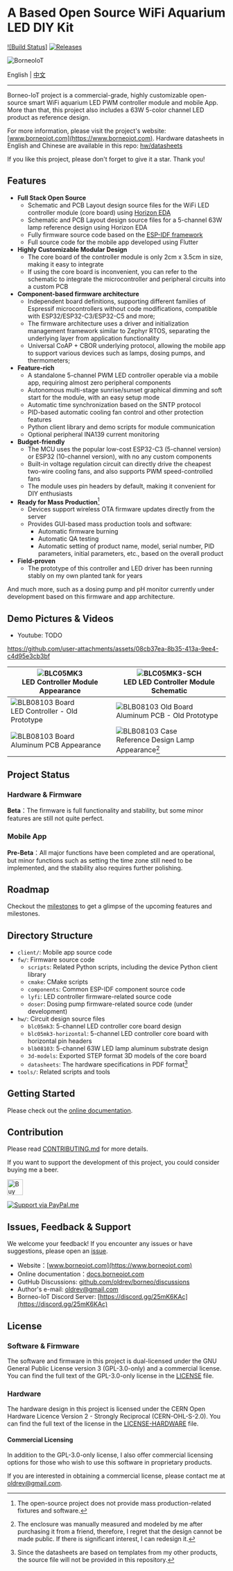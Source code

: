 # A Based Open Source WiFi Aquarium LED DIY Kit

[![Build Status]][actions]
[![Releases](https://img.shields.io/github/release/oldrev/borneo.svg)](https://github.com/oldrev/borneo/releases)

[App Build Status]: https://img.shields.io/github/actions/workflow/status/oldrev/borneo/flutter-ci.yml?branch=master
[Firmware Build Status]: https://img.shields.io/github/actions/workflow/status/oldrev/borneo/fw-ci.yml?branch=master
[actions]: https://github.com/oldrev/borneo/actions?query=branch%3Amaster


![BorneoIoT](assets/borneo-repo-banner.jpg)

English | [中文](README.zh.md)

---

Borneo-IoT project is a commercial-grade, highly customizable open-source smart WiFi aquarium LED PWM controller module and mobile App. 
More than that, this project also includes a 63W 5-color channel LED product as reference design. 


For more information, please visit the project's website: [www.borneoiot.com](https://www.borneoiot.com).
Hardware datasheets in English and Chinese are available in this repo: [hw/datasheets](hw/datasheets)

If you like this project, please don't forget to give it a star. Thank you!

## Features

- **Full Stack Open Source**
    - Schematic and PCB Layout design source files for the WiFi LED controller module (core board) using [Horizon EDA](https://horizon-eda.org)
    - Schematic and PCB Layout design source files for a 5-channel 63W lamp reference design using Horizon EDA
    - Fully firmware source code based on the [ESP-IDF framework](https://idf.espressif.com/)
    - Full source code for the mobile app developed using Flutter
- **Highly Customizable Modular Design**
    - The core board of the controller module is only 2cm x 3.5cm in size, making it easy to integrate
    - If using the core board is inconvenient, you can refer to the schematic to integrate the microcontroller and peripheral circuits into a custom PCB
- **Component-based firmware architecture**
    - Independent board definitions, supporting different families of Espressif microcontrollers without code modifications, compatible with ESP32/ESP32-C3/ESP32-C5 and more;
    - The firmware architecture uses a driver and initialization management framework similar to Zephyr RTOS, separating the underlying layer from application functionality
    - Universal CoAP + CBOR underlying protocol, allowing the mobile app to support various devices such as lamps, dosing pumps, and thermometers;
- **Feature-rich**
    - A standalone 5-channel PWM LED controller operable via a mobile app, requiring almost zero peripheral components
    - Autonomous multi-stage sunrise/sunset graphical dimming and soft start for the module, with an easy setup mode
    - Automatic time synchronization based on the SNTP protocol
    - PID-based automatic cooling fan control and other protection features
    - Python client library and demo scripts for module communication
    - Optional peripheral INA139 current monitoring
- **Budget-friendly**
    - The MCU uses the popular low-cost ESP32-C3 (5-channel version) or ESP32 (10-channel version), with no any custom components
    - Built-in voltage regulation circuit can directly drive the cheapest two-wire cooling fans, and also supports PWM speed-controlled fans
    - The module uses pin headers by default, making it convenient for DIY enthusiasts
- **Ready for Mass Production**[^1]
    - Devices support wireless OTA firmware updates directly from the server
    - Provides GUI-based mass production tools and software:
        - Automatic firmware burning
        - Automatic QA testing
        - Automatic setting of product name, model, serial number, PID parameters, initial parameters, etc., based on the overall product
- **Field-proven**
    - The prototype of this controller and LED driver has been running stably on my own planted tank for years

And much more, such as a dosing pump and pH monitor currently under development based on this firmware and app architecture.

[^1]: The open-source project does not provide mass production-related fixtures and software.

## Demo Pictures & Videos

- Youtube: TODO

https://github.com/user-attachments/assets/08cb37ea-8b35-413a-9ee4-c4d95e3cb3bf

| ![BLC05MK3](assets/blc05mk3.jpg) <br/> LED Controller Module Appearance | ![BLC05MK3-SCH](assets/blc05mk3-sch.png) <br/> LED LED Controller Module Schematic |
|------------------------------------------|------------------------------------------ |
| ![BLB08103 Board](assets/blc05mk3-old-prototype.jpg) <br/> LED Controller - Old Prototype | ![BLB08103 Old Board](assets/blb08103-old-prototype.jpg) <br/> Aluminum PCB - Old Prototype |
| ![BLB08103 Board](assets/blb08103.jpg) <br/> Aluminum PCB Appearance | ![BLB08103 Case](assets/blb08103-case.jpg) <br/> Reference Design Lamp Appearance[^2] |

[^2]: The enclosure was manually measured and modeled by me after purchasing it from a friend, therefore, I regret that the design cannot be made public. If there is significant interest, I can redesign it.

## Project Status

### Hardware & Firmware

**Beta**：The firmware is full functionality and stability, but some minor features are still not quite perfect.

### Mobile App

**Pre-Beta**：All major functions have been completed and are operational, but minor functions such as setting the time zone still need to be implemented, and the stability also requires further polishing.

## Roadmap

Checkout the [milestones](https://github.com/oldrev/borneo/milestones) to get a glimpse of the upcoming features and milestones.

## Directory Structure

- `client/`: Mobile app source code
- `fw/`: Firmware source code
    - `scripts`: Related Python scripts, including the device Python client library
    - `cmake`: CMake scripts
    - `components`: Common ESP-IDF component source code
    - `lyfi`: LED controller firmware-related source code
    - `doser`: Dosing pump firmware-related source code (under development)
- `hw/`: Circuit design source files
    - `blc05mk3`: 5-channel LED controller core board design
    - `blc05mk3-horizontal`: 5-channel LED controller core board with horizontal pin headers
    - `blb08103`: 5-channel 63W LED lamp aluminum substrate design
    - `3d-models`: Exported STEP format 3D models of the core board
    - `datasheets`: The hardware specifications in PDF format[^3]
- `tools/`: Related scripts and tools

[^3]: Since the datasheets are based on templates from my other products, the source file will not be provided in this repository.

## Getting Started

Please check out the [online documentation](https://docs.borneoiot.com/getting-started).

## Contribution

Please read [CONTRIBUTING.md](.github/CONTRIBUTING.md) for more details.

If you want to support the development of this project, you could consider buying me a beer.

<a href='https://ko-fi.com/O5O2U4W4E' target='_blank'><img height='36' style='border:0px;height:36px;' src='https://storage.ko-fi.com/cdn/kofi3.png?v=3' border='0' alt='Buy Me a Coffee at ko-fi.com' /></a>

[![Support via PayPal.me](assets/paypal_button.svg)](https://www.paypal.me/oldrev)

## Issues, Feedback & Support

We welcome your feedback! If you encounter any issues or have suggestions, please open an [issue](https://github.com/oldrev/borneo/issues).

- Website：[www.borneoiot.com](https://www.borneoiot.com)
- Online documentation：[docs.borneoiot.com](https://docs.borneoiot.com)
- GutHub Discussions: [github.com/oldrev/borneo/discussions](https://github.com/oldrev/borneo/discussions)
- Author's e-mail: [oldrev@gmail.com](mailto:oldrev@gmail.com)
- Borneo-IoT Discord Server: [https://discord.gg/25mK6KAc](https://discord.gg/25mK6KAc)

## License

### Software & Firmware

The software and firmware in this project is dual-licensed under the GNU General Public License version 3 (GPL-3.0-only) and a commercial license. You can find the full text of the GPL-3.0-only license in the [LICENSE](LICENSE) file.

### Hardware

The hardware design in this project is licensed under the CERN Open Hardware Licence Version 2 - Strongly Reciprocal (CERN-OHL-S-2.0). You can find the full text of the license in the [LICENSE-HARDWARE](LICENSE-HARDWARE) file.

#### Commercial Licensing

In addition to the GPL-3.0-only license, I also offer commercial licensing options for those who wish to use this software in proprietary products.

If you are interested in obtaining a commercial license, please contact me at [oldrev@gmail.com](mailto:oldrev@gmail.com).


